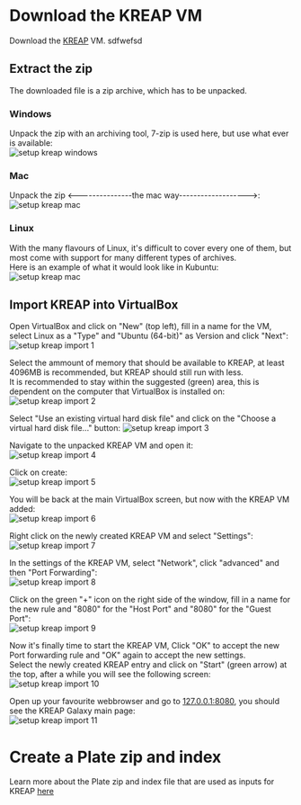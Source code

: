 # [](#header-1)Download the KREAP VM

Download the [KREAP](https://bioinf-galaxian.erasmusmc.nl/owncloud/index.php/s/jWpkIJJ8q3kS3bX/download) VM. sdfwefsd

## [](#header-2)Extract the zip

The downloaded file is a zip archive, which has to be unpacked.  

### [](#header-2)Windows

Unpack the zip with an archiving tool, 7-zip is used here, but use what ever is available:  
![setup kreap windows](img/setup_kreap_unpack_windows.png)  

### [](#header-3)Mac

Unpack the zip \<---------------the mac way-------------------\>:  
![setup kreap mac](img/setup_kreap_unpack_mac.png)  

### [](#header-3)Linux

With the many flavours of Linux, it's difficult to cover every one of them, but most come with support for many different types of archives.  
Here is an example of what it would look like in Kubuntu:  
![setup kreap mac](img/setup_kreap_unpack_linux.png)  

## [](#header-2)Import KREAP into VirtualBox  

Open VirtualBox and click on "New" (top left), fill in a name for the VM, select Linux as a "Type" and "Ubuntu (64-bit)" as Version and click "Next":
![setup kreap import 1](img/setup_kreap1.png)  
  
Select the ammount of memory that should be available to KREAP, at least 4096MB is recommended, but KREAP should still run with less.  
It is recommended to stay within the suggested (green) area, this is dependent on the computer that VirtualBox is installed on:  
![setup kreap import 2](img/setup_kreap2.png)  
  
Select "Use an existing virtual hard disk file" and click on the "Choose a virtual hard disk file..." button:
![setup kreap import 3](img/setup_kreap3.png)  
  
Navigate to the unpacked KREAP VM and open it:  
![setup kreap import 4](img/setup_kreap4.png)  

Click on create:  
![setup kreap import 5](img/setup_kreap5.png)  
  
You will be back at the main VirtualBox screen, but now with the KREAP VM added:  
![setup kreap import 6](img/setup_kreap6.png)  
  
Right click on the newly created KREAP VM and select "Settings":  
![setup kreap import 7](img/setup_kreap7.png)  
  
In the settings of the KREAP VM, select "Network", click "advanced" and then "Port Forwarding":  
![setup kreap import 8](img/setup_kreap8.png)  
  
Click on the green "+" icon on the right side of the window, fill in a name for the new rule and "8080" for the "Host Port" and "8080" for the "Guest Port":  
![setup kreap import 9](img/setup_kreap9.png)  
  
Now it's finally time to start the KREAP VM, Click "OK" to accept the new Port forwarding rule and "OK" again to accept the new settings.  
Select the newly created KREAP entry and click on "Start" (green arrow) at the top, after a while you will see the following screen:  
![setup kreap import 10](img/setup_kreap10.png)  

Open up your favourite webbrowser and go to [127.0.0.1:8080](http://127.0.0.1:8080), you should see the KREAP Galaxy main page:  
![setup kreap import 11](img/setup_kreap11.png) 

# [](#header-1)Create a Plate zip and index  
  
Learn more about the Plate zip and index file that are used as inputs for KREAP [here](file_formats)